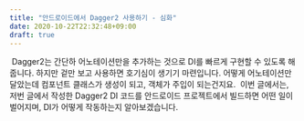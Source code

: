 ```yaml
---
title: "안드로이드에서 Dagger2 사용하기 - 심화"
date: 2020-10-22T22:32:48+09:00
draft: true
---
```


&nbsp;Dagger2는 간단하 어노테이션만을 추가하는 것으로 DI를 빠르게 구현할 수 있도록 해줍니다. 하지만 겉만 보고 사용하면 호기심이 생기기 마련입니다. 어떻게 어노테이션만 달았는데 컴포넌트 클래스가 생성이 되고, 객체가 주입이 되는건지요.
&nbsp;이번 글에서는, 저번 글에서 작성한 Dagger2 DI 코드를 안드로이드 프로젝트에서  빌드하면 어떤 일이 벌어지며, DI가 어떻게 작동하는지 알아보겠습니다.